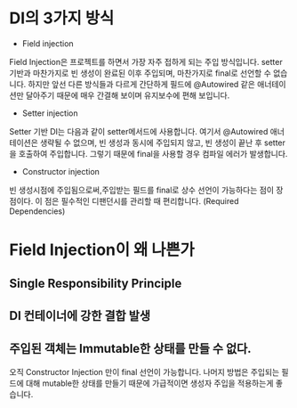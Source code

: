 # DI의 3가지 방식

- Field injection

Field Injection은 프로젝트를 하면서 가장 자주 접하게 되는 주입 방식입니다.
setter기반과 마찬가지로 빈 생성이 완료된 이후 주입되며, 마찬가지로 final로 선언할 수 없습니다.
하지만 앞선 다른 방식들과 다르게 간단하게 필드에 @Autowired 같은 애너테이션만 달아주기 때문에
매우 간결해 보이며 유지보수에 편해 보입니다.

- Setter injection

Setter 기반 DI는 다음과 같이 setter메서드에 사용합니다.
여기서 @Autowired 애너테이션은 생략될 수 없으며,
빈 생성과 동시에 주입되지 않고, 빈 생성이 끝난 후 setter을 호출하여 주입합니다.
그렇기 때문에 final을 사용할 경우 컴파일 에러가 발생합니다.

- Constructor injection

빈 생성시점에 주입됨으로써,주입받는 필드를 final로 상수 선언이 가능하다는 점이 장점이다.
이 점은 필수적인 디팬던시를 관리할 때 편리합니다. (Required Dependencies)

# Field Injection이 왜 나쁜가

## Single Responsibility Principle

## DI 컨테이너에 강한 결합 발생

## 주입된 객체는 Immutable한 상태를 만들 수 없다.

오직 Constructor Injection 만이 final 선언이 가능합니다.
나머지 방법은 주입되는 필드에 대해 mutable한 상태를 만들기 때문에
가급적이면 생성자 주입을 적용하는게 좋습니다.
